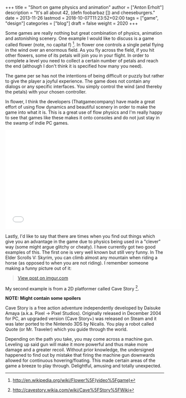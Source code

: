 +++
title = "Short on game physics and animation"
author = ["Anton Erholt"]
description = "It's all about 42, (defn foobarbaz []) and cheeseburgers."
date = 2013-11-26
lastmod = 2018-10-07T11:23:52+02:00
tags = ["game", "design"]
categories = ["blog"]
draft = false
weight = 2020
+++

Some games are really nothing but great combination of physics,
animation and astonishing scenery. One example I would like to discuss
is a game called flower (note, no capital f)&nbsp;[^fn:1]. In flower one
controls a single petal flying in the wind over an enormous field. As
you fly across the field, if you hit other flowers, some of its petals
will join you in your flight. In order to complete a level you need to
collect a certain number of petals and reach the end (although I don't
think it is specified how many you need).

The game per se has not the intentions of being difficult or puzzly
but rather to give the player a joyful experience. The game does not
contain any dialogs or any specific interfaces. You simply control the
wind (and thereby the petals) with your chosen controller.

In flower, I think the developers (Thatgamecompany) have made a great
effort of using flow dynamics and beautiful scenery in order to make
the game into what it is. This is a great use of flow physics and I'm
really happy to see that games like these makes it onto consoles and
do not just stay in the swamp of indie PC games.

<iframe width="560" height="315" src="//www.youtube.com/embed/NAftDQN4SNg" frameborder="0" allowfullscreen></iframe>

Lastly, I'd like to say that there are times when you find out things
which give you an advantage in the game due to physics being used in a
"clever" way (some might argue glitchy or cheaty). I have currently
got two good examples of this. The first one is very well known but
still very funny. In The Elder Scrolls V: Skyrim, you can climb almost
any mountain when riding a horse (as opposed to when you are not riding).
I remember someone making a funny picture out of it:

<blockquote class="imgur-embed-pub" lang="en" data-id="5xgVBRU"><a href="//imgur.com/5xgVBRU">View post on imgur.com</a></blockquote><script async src="//s.imgur.com/min/embed.js" charset="utf-8"></script>

My second example is from a 2D platformer called Cave
Story&nbsp;[^fn:2].

**NOTE: Might contain some spoilers**

Cave Story is a free action adventure independently developed by Daisuke Amaya
(a.k.a. Pixel -> Pixel Studios). Originally released in December 2004
for PC, an upgraded version (Cave Story+) was released on Steam and it
was later ported to the Nintendo 3DS by Nicalis. You play a robot
called Quote (or Mr. Traveler) which you guide through the
world.

Depending on the path you take, you may come across a machine
gun. Leveling up said gun will make it more powerful and thus make
more damage and a greater recoil. Without prior knowledge, the
undersigned happened to find out by mistake that firing the machine
gun downwards allowed for continuous hovering/floating. This made
certain areas of the game a breeze to play through. Delightful,
amusing and totally unexpected.

[^fn:1]: <http://en.wikipedia.org/wiki/Flower%5F(video%5Fgame)>
[^fn:2]: <http://cavestory.wikia.com/wiki/Cave%5FStory%5FWiki>
